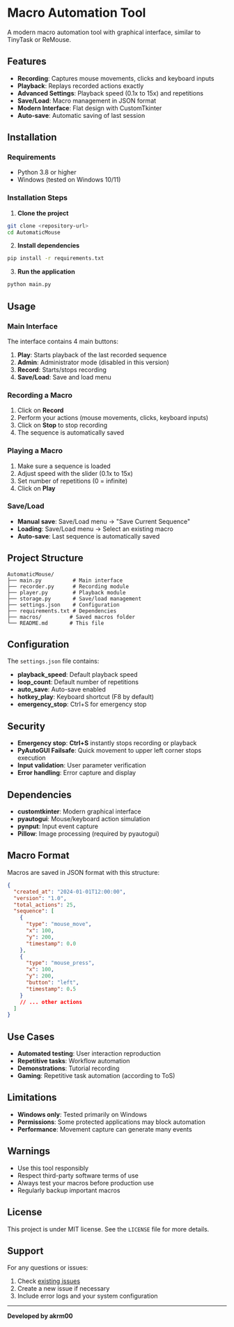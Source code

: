 # Macro Automation Tool

A modern macro automation tool with graphical interface, similar to TinyTask or ReMouse.

## Features

- **Recording**: Captures mouse movements, clicks and keyboard inputs
- **Playback**: Replays recorded actions exactly
- **Advanced Settings**: Playback speed (0.1x to 15x) and repetitions
- **Save/Load**: Macro management in JSON format
- **Modern Interface**: Flat design with CustomTkinter
- **Auto-save**: Automatic saving of last session

## Installation

### Requirements
- Python 3.8 or higher
- Windows (tested on Windows 10/11)

### Installation Steps

1. **Clone the project**
```bash
git clone <repository-url>
cd AutomaticMouse
```

2. **Install dependencies**
```bash
pip install -r requirements.txt
```

3. **Run the application**
```bash
python main.py
```

## Usage

### Main Interface

The interface contains 4 main buttons:

1. **Play**: Starts playback of the last recorded sequence
2. **Admin**: Administrator mode (disabled in this version)
3. **Record**: Starts/stops recording
4. **Save/Load**: Save and load menu

### Recording a Macro

1. Click on **Record**
2. Perform your actions (mouse movements, clicks, keyboard inputs)
3. Click on **Stop** to stop recording
4. The sequence is automatically saved

### Playing a Macro

1. Make sure a sequence is loaded
2. Adjust speed with the slider (0.1x to 15x)
3. Set number of repetitions (0 = infinite)
4. Click on **Play**

### Save/Load

- **Manual save**: Save/Load menu → "Save Current Sequence"
- **Loading**: Save/Load menu → Select an existing macro
- **Auto-save**: Last sequence is automatically saved

## Project Structure

```
AutomaticMouse/
├── main.py          # Main interface
├── recorder.py      # Recording module
├── player.py        # Playback module
├── storage.py       # Save/load management
├── settings.json    # Configuration
├── requirements.txt # Dependencies
├── macros/         # Saved macros folder
└── README.md       # This file
```

## Configuration

The `settings.json` file contains:
- **playback_speed**: Default playback speed
- **loop_count**: Default number of repetitions
- **auto_save**: Auto-save enabled
- **hotkey_play**: Keyboard shortcut (F8 by default)
- **emergency_stop**: Ctrl+S for emergency stop

## Security

- **Emergency stop**: **Ctrl+S** instantly stops recording or playback
- **PyAutoGUI Failsafe**: Quick movement to upper left corner stops execution
- **Input validation**: User parameter verification
- **Error handling**: Error capture and display

## Dependencies

- **customtkinter**: Modern graphical interface
- **pyautogui**: Mouse/keyboard action simulation
- **pynput**: Input event capture
- **Pillow**: Image processing (required by pyautogui)

## Macro Format

Macros are saved in JSON format with this structure:

```json
{
  "created_at": "2024-01-01T12:00:00",
  "version": "1.0",
  "total_actions": 25,
  "sequence": [
    {
      "type": "mouse_move",
      "x": 100,
      "y": 200,
      "timestamp": 0.0
    },
    {
      "type": "mouse_press",
      "x": 100,
      "y": 200,
      "button": "left",
      "timestamp": 0.5
    }
    // ... other actions
  ]
}
```

## Use Cases

- **Automated testing**: User interaction reproduction
- **Repetitive tasks**: Workflow automation
- **Demonstrations**: Tutorial recording
- **Gaming**: Repetitive task automation (according to ToS)

## Limitations

- **Windows only**: Tested primarily on Windows
- **Permissions**: Some protected applications may block automation
- **Performance**: Movement capture can generate many events

## Warnings

- Use this tool responsibly
- Respect third-party software terms of use
- Always test your macros before production use
- Regularly backup important macros

## License

This project is under MIT license. See the `LICENSE` file for more details.

## Support

For any questions or issues:
1. Check [existing issues](../../issues)
2. Create a new issue if necessary
3. Include error logs and your system configuration

---

**Developed by akrm00** 